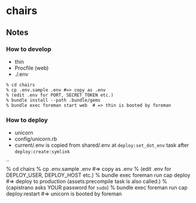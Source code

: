 # chairs

## Notes

### How to develop

* thin
* Procfile (web)
* ./.env

```
% cd chairs
% cp .env.sample .env #=> copy as .env
% (edit .env for PORT, SECRET_TOKEN etc.)
% bundle install --path .bundle/gems
% bundle exec foreman start web  # => thin is booted by foreman
```

### How to deploy

* unicorn
* config/unicorn.rb
* current/.env is copied from shared/.env at `deploy:set_dot_env` task after `deploy:create:symlink`

``\
% cd chairs
% cp .env.sample .env #=> copy as .env
% (edit .env for DEPLOY_USER, DEPLOY_HOST etc.)
% bundle exec foreman run cap deploy #=> deploy to production (assets:precompile task is also called.)
% (capistrano asks YOUR password for `sudo`)
% bundle exec foreman run cap deploy:restart #=> unicorn is booted by foreman
```
